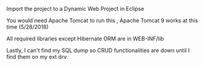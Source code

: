 Import the project to a Dynamic Web Project in Eclipse


You would need Apache Tomcat to run this , Apache Tomcat 9 works at this time (5/28/2018)

All required libraries except Hibernate ORM are in WEB-INF/lib


Lastly, I can't find my SQL dump so CRUD functionalities are down until I find them on my ext drv.